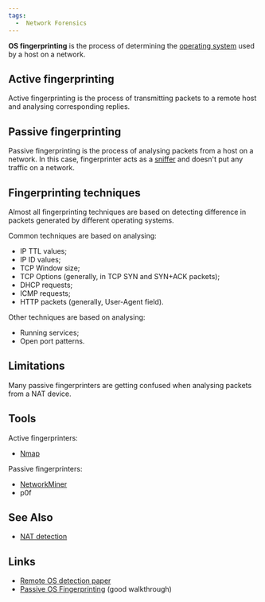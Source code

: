 ```yaml
---
tags:
  -  Network Forensics
---
```

**OS fingerprinting** is the process of determining the [operating
system](operating_system.md) used by a host on a network.

## Active fingerprinting

Active fingerprinting is the process of transmitting packets to a remote
host and analysing corresponding replies.

## Passive fingerprinting

Passive fingerprinting is the process of analysing packets from a host
on a network. In this case, fingerprinter acts as a
[sniffer](sniffer.md) and doesn't put any traffic on a network.

## Fingerprinting techniques

Almost all fingerprinting techniques are based on detecting difference
in packets generated by different operating systems.

Common techniques are based on analysing:

- IP TTL values;
- IP ID values;
- TCP Window size;
- TCP Options (generally, in TCP SYN and SYN+ACK packets);
- DHCP requests;
- ICMP requests;
- HTTP packets (generally, User-Agent field).

Other techniques are based on analysing:

- Running services;
- Open port patterns.

## Limitations

Many passive fingerprinters are getting confused when analysing packets
from a NAT device.

## Tools

Active fingerprinters:

- [Nmap](nmap.md)

Passive fingerprinters:

- [NetworkMiner](networkminer.md)
- p0f

## See Also

- [NAT detection](nat_detection.md)

## Links

- [Remote OS detection paper](https://nmap.org/book/osdetect.html)
- [Passive OS
  Fingerprinting](http://www.netresec.com/?page=Blog&month=2011-11&post=Passive-OS-Fingerprinting)
  (good walkthrough)

